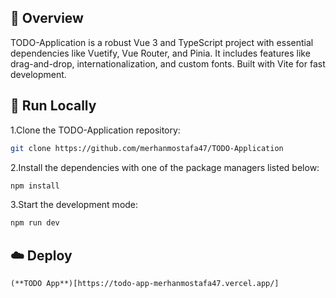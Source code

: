 ## 📌 Overview

TODO-Application is a robust Vue 3 and TypeScript project with essential dependencies like Vuetify, Vue Router, and Pinia. It includes features like drag-and-drop, internationalization, and custom fonts. Built with Vite for fast development.


## 🚀 Run Locally
1.Clone the TODO-Application repository:
```sh
git clone https://github.com/merhanmostafa47/TODO-Application
```
2.Install the dependencies with one of the package managers listed below:
```bash
npm install
```
3.Start the development mode:
```bash
npm run dev
```

## ☁️ Deploy

`(**TODO App**)[https://todo-app-merhanmostafa47.vercel.app/]`


